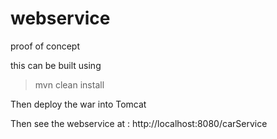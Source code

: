 webservice
==========

proof of concept

this can be built using
>mvn clean install

Then deploy the war into Tomcat

Then see the webservice at : http://localhost:8080/carService
